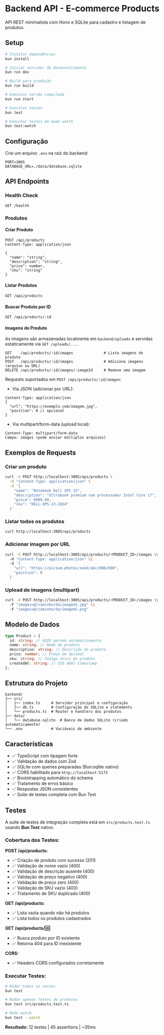 # Backend API - E-commerce Products

API REST minimalista com Hono e SQLite para cadastro e listagem de produtos.

## Setup

```bash
# Instalar dependências
bun install

# Iniciar servidor de desenvolvimento
bun run dev

# Build para produção
bun run build

# Executar versão compilada
bun run start

# Executar testes
bun test

# Executar testes em modo watch
bun test:watch
```

## Configuração

Crie um arquivo `.env` na raiz do backend:

```env
PORT=3005
DATABASE_URL=./data/database.sqlite
```

## API Endpoints

### Health Check

```
GET /health
```

### Produtos

#### Criar Produto

```
POST /api/products
Content-Type: application/json

{
  "name": "string",
  "description": "string",
  "price": number,
  "sku": "string"
}
```

#### Listar Produtos

```
GET /api/products
```

#### Buscar Produto por ID

```
GET /api/products/:id
```

#### Imagens do Produto

As imagens são armazenadas localmente em `backend/uploads` e servidas estaticamente via `GET /uploads/...`.

```
GET    /api/products/:id/images              # Lista imagens do produto
POST   /api/products/:id/images              # Adiciona imagens (arquivo ou URL)
DELETE /api/products/:id/images/:imageId     # Remove uma imagem
```

Requests suportados em `POST /api/products/:id/images`:

- Via JSON (adicionar por URL):

```
Content-Type: application/json
{
  "url": "https://exemplo.com/imagem.jpg",
  "position": 0 // opcional
}
```

- Via multipart/form-data (upload local):

```
Content-Type: multipart/form-data
Campo: images (pode enviar múltiplos arquivos)
```

## Exemplos de Requests

### Criar um produto

```bash
curl -X POST http://localhost:3005/api/products \
  -H "Content-Type: application/json" \
  -d '{
    "name": "Notebook Dell XPS 13",
    "description": "Ultrabook premium com processador Intel Core i7",
    "price": 8999.99,
    "sku": "DELL-XPS-13-2024"
  }'
```

### Listar todos os produtos

```bash
curl http://localhost:3005/api/products
```

### Adicionar imagem por URL

```bash
curl -X POST http://localhost:3005/api/products/<PRODUCT_ID>/images \\
  -H "Content-Type: application/json" \\
  -d '{
    "url": "https://picsum.photos/seed/abc/800/600",
    "position": 0
  }'
```

### Upload de imagens (multipart)

```bash
curl -X POST http://localhost:3005/api/products/<PRODUCT_ID>/images \\
  -F "images=@/caminho/da/imagem1.jpg" \\
  -F "images=@/caminho/da/imagem2.png"
```

## Modelo de Dados

```typescript
type Product = {
  id: string; // UUID gerado automaticamente
  name: string; // Nome do produto
  description: string; // Descrição do produto
  price: number; // Preço em decimal
  sku: string; // Código único do produto
  createdAt: string; // ISO 8601 timestamp
};
```

## Estrutura do Projeto

```
backend/
├── src/
│   ├── index.ts     # Servidor principal e configuração
│   ├── db.ts        # Configuração do SQLite e statements
│   └── products.ts  # Router e handlers dos produtos
├── data/
│   └── database.sqlite  # Banco de dados SQLite (criado automaticamente)
└── .env             # Variáveis de ambiente
```

## Características

- ✅ TypeScript com tipagem forte
- ✅ Validação de dados com Zod
- ✅ SQLite com queries preparadas (Bun:sqlite nativo)
- ✅ CORS habilitado para `http://localhost:5173`
- ✅ Bootstrapping automático do schema
- ✅ Tratamento de erros básico
- ✅ Respostas JSON consistentes
- ✅ Suite de testes completa com Bun Test

## Testes

A suite de testes de integração completa está em `src/products.test.ts` usando **Bun Test** nativo.

### Cobertura dos Testes:

**POST /api/products:**

- ✅ Criação de produto com sucesso (201)
- ✅ Validação de nome vazio (400)
- ✅ Validação de descrição ausente (400)
- ✅ Validação de preço negativo (400)
- ✅ Validação de preço zero (400)
- ✅ Validação de SKU vazio (400)
- ✅ Tratamento de SKU duplicado (400)

**GET /api/products:**

- ✅ Lista vazia quando não há produtos
- ✅ Lista todos os produtos cadastrados

**GET /api/products/:id:**

- ✅ Busca produto por ID existente
- ✅ Retorna 404 para ID inexistente

**CORS:**

- ✅ Headers CORS configurados corretamente

### Executar Testes:

```bash
# Rodar todos os testes
bun test

# Rodar apenas testes de produtos
bun test src/products.test.ts

# Modo watch
bun test --watch
```

**Resultado:** 12 testes | 45 assertions | ~35ms
